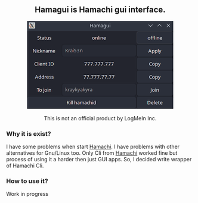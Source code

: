 <h2 align="center">
	Hamagui is <a style="text-decoration:none" href="https://www.vpn.net">Hamachi</a>  gui interface.
</h2>

<div align="center">

![Main window screenshot](screenshots/view.png)

</div>

<p align="center">
	This is not an official product by LogMeIn Inc.
</p>

### Why it is exist?
I have some problems when start [Hamachi](https://www.vpn.net). I have problems with other alternatives for Gnu/Linux too. Only Cli from [Hamachi](https://www.vpn.net) worked fine but process of using it a harder then just GUI apps. So, I decided write wrapper of Hamachi Cli.

### How to use it?
Work in progress
